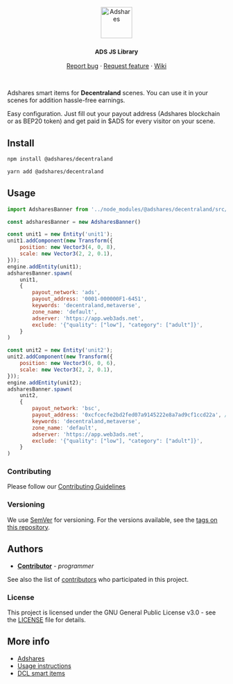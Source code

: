 <p align="center">
  <a href="https://adshares.net/">
    <img src="https://adshares.net/logos/ads.svg" alt="Adshares" width=72 height=72>
  </a>
  <h3 align="center"><small>ADS JS Library</small></h3>
  <p align="center">
    <a href="https://github.com/adshares/decentraland/issues/new?template=bug_report.md&labels=Bug">Report bug</a>
    ·
    <a href="https://github.com/adshares/decentraland/issues/new?template=feature_request.md&labels=New%20Feature">Request feature</a>
    ·
    <a href="https://github.com/adshares/ads/wiki">Wiki</a>
  </p>
</p>

<br>

Adshares smart items for **Decentraland** scenes. You can use it in your scenes for addition hassle-free earnings.

Easy configuration. Just fill out your payout address (Adshares blockchain or as BEP20 token) and get paid in $ADS for every visitor on your scene.


## Install

```bash
npm install @adshares/decentraland

yarn add @adshares/decentraland
```

## Usage

```js
import AdsharesBanner from '../node_modules/@adshares/decentraland/src/item'

const adsharesBanner = new AdsharesBanner()

const unit1 = new Entity('unit1');
unit1.addComponent(new Transform({
    position: new Vector3(4, 0, 8),
    scale: new Vector3(2, 2, 0.1),
}));
engine.addEntity(unit1);
adsharesBanner.spawn(
    unit1,
    {
        payout_network: 'ads',
        payout_address: '0001-000000F1-6451',
        keywords: 'decentraland,metaverse',
        zone_name: 'default',
        adserver: 'https://app.web3ads.net',
        exclude: '{"quality": ["low"], "category": ["adult"]}',
    }
)

const unit2 = new Entity('unit2');
unit2.addComponent(new Transform({
    position: new Vector3(6, 0, 6),
    scale: new Vector3(2, 2, 0.1),
}));
engine.addEntity(unit2);
adsharesBanner.spawn(
    unit2,
    {
        payout_network: 'bsc',
        payout_address: '0xcfcecfe2bd2fed07a9145222e8a7ad9cf1ccd22a', // put your metamask address here (binance chain)
        keywords: 'decentraland,metaverse',
        zone_name: 'default',
        adserver: 'https://app.web3ads.net',
        exclude: '{"quality": ["low"], "category": ["adult"]}',
    }
)
```

### Contributing

Please follow our [Contributing Guidelines](docs/CONTRIBUTING.md)

### Versioning

We use [SemVer](http://semver.org/) for versioning. For the versions available, see the [tags on this repository](https://github.com/adshares/decentraland/tags).

## Authors

- **[Contributor](https://github.com/smartsir796)** - _programmer_

See also the list of [contributors](https://github.com/adshares/decentraland/contributors) who participated in this project.

### License

This project is licensed under the GNU General Public License v3.0 - see the [LICENSE](LICENSE) file for details.

## More info

- [Adshares](https://adshares.net)
- [Usage instructions](https://adshar.es/decentraland)
- [DCL smart items](https://docs.decentraland.org/development-guide/smart-items/)
